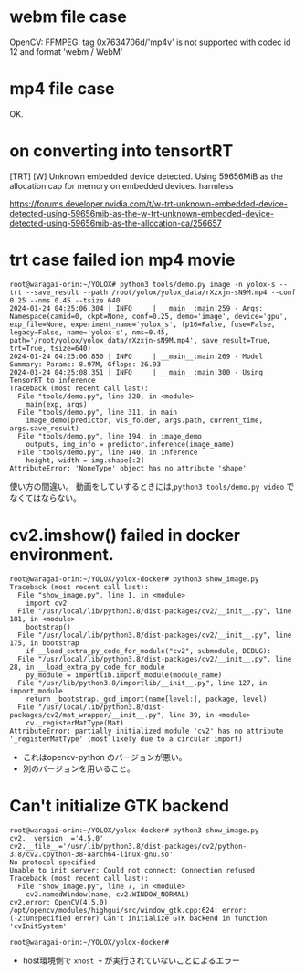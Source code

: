 # webm file case
OpenCV: FFMPEG: tag 0x7634706d/'mp4v' is not supported with codec id 12 and format 'webm / WebM'

# mp4 file case
OK.

# on converting into tensortRT
[TRT] [W] Unknown embedded device detected. Using 59656MiB as the allocation cap for memory on embedded devices.
harmless

https://forums.developer.nvidia.com/t/w-trt-unknown-embedded-device-detected-using-59656mib-as-the-w-trt-unknown-embedded-device-detected-using-59656mib-as-the-allocation-ca/256657


# trt case failed ion mp4 movie
```
root@waragai-orin:~/YOLOX# python3 tools/demo.py image -n yolox-s --trt --save_result --path /root/yolox/yolox_data/rXzxjn-sN9M.mp4 --conf 0.25 --nms 0.45 --tsize 640             
2024-01-24 04:25:06.304 | INFO     | __main__:main:259 - Args: Namespace(camid=0, ckpt=None, conf=0.25, demo='image', device='gpu', exp_file=None, experiment_name='yolox_s', fp16=False, fuse=False, legacy=False, name='yolox-s', nms=0.45, path='/root/yolox/yolox_data/rXzxjn-sN9M.mp4', save_result=True, trt=True, tsize=640)
2024-01-24 04:25:06.850 | INFO     | __main__:main:269 - Model Summary: Params: 8.97M, Gflops: 26.93
2024-01-24 04:25:08.351 | INFO     | __main__:main:300 - Using TensorRT to inference
Traceback (most recent call last):
  File "tools/demo.py", line 320, in <module>
    main(exp, args)
  File "tools/demo.py", line 311, in main
    image_demo(predictor, vis_folder, args.path, current_time, args.save_result)
  File "tools/demo.py", line 194, in image_demo
    outputs, img_info = predictor.inference(image_name)
  File "tools/demo.py", line 140, in inference
    height, width = img.shape[:2]
AttributeError: 'NoneType' object has no attribute 'shape'
```
使い方の間違い。
動画をしていするときには,`python3 tools/demo.py video` でなくてはならない。


# cv2.imshow() failed in docker environment.
```
root@waragai-orin:~/YOLOX/yolox-docker# python3 show_image.py
Traceback (most recent call last):
  File "show_image.py", line 1, in <module>
    import cv2
  File "/usr/local/lib/python3.8/dist-packages/cv2/__init__.py", line 181, in <module>
    bootstrap()
  File "/usr/local/lib/python3.8/dist-packages/cv2/__init__.py", line 175, in bootstrap
    if __load_extra_py_code_for_module("cv2", submodule, DEBUG):
  File "/usr/local/lib/python3.8/dist-packages/cv2/__init__.py", line 28, in __load_extra_py_code_for_module
    py_module = importlib.import_module(module_name)
  File "/usr/lib/python3.8/importlib/__init__.py", line 127, in import_module
    return _bootstrap._gcd_import(name[level:], package, level)
  File "/usr/local/lib/python3.8/dist-packages/cv2/mat_wrapper/__init__.py", line 39, in <module>
    cv._registerMatType(Mat)
AttributeError: partially initialized module 'cv2' has no attribute '_registerMatType' (most likely due to a circular import)
```
- これはopencv-python のバージョンが悪い。
- 別のバージョンを用いること。

# Can't initialize GTK backend
```
root@waragai-orin:~/YOLOX/yolox-docker# python3 show_image.py
cv2.__version__='4.5.0'
cv2.__file__='/usr/lib/python3.8/dist-packages/cv2/python-3.8/cv2.cpython-38-aarch64-linux-gnu.so'
No protocol specified
Unable to init server: Could not connect: Connection refused
Traceback (most recent call last):
  File "show_image.py", line 7, in <module>
    cv2.namedWindow(name, cv2.WINDOW_NORMAL)
cv2.error: OpenCV(4.5.0) /opt/opencv/modules/highgui/src/window_gtk.cpp:624: error: (-2:Unspecified error) Can't initialize GTK backend in function 'cvInitSystem'

root@waragai-orin:~/YOLOX/yolox-docker#
```

- host環境側で `xhost +` が実行されていないことによるエラー

